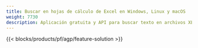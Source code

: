 ```yaml
---
title: Buscar en hojas de cálculo de Excel en Windows, Linux y macOS
weight: 7730
description: Aplicación gratuita y API para buscar texto en archivos XLS, XLSX y ODS
---
```

{{< blocks/products/pf/agp/feature-solution >}} 

